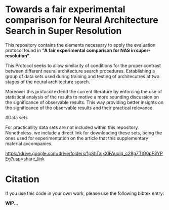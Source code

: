 # Towards a fair experimental comparison for Neural Architecture Search in Super Resolution

This repository contains the elements necessary to apply the evaluation protocol found in **"A fair experimental comparison for NAS in super-resolution"**.

This Protocol seeks to allow similarity of conditions for the proper contrast between different neural architecture search procedures. Establishing a group of data sets used during training and testing of architecutres at two stages of the neural architecture search.

Moreover this protocol extend the current literature by enforcing the use of statistical analysis of the results to motive a more sounding discussion on the significance of observable results. This way providing better insights on the significance of the observable results and their practical relevance.

#Data sets

For practicallity data sets are not included within this repository. Nonetheless, we include a direct link for downloading these sets, being the ones used for experimentation on the article that this supplementary material accompanies. 

https://drive.google.com/drive/folders/1pShTajxXlFAuoIq_c28gZTlO0pF3YPEg?usp=share_link

# Citation

If you use this code in your own work, please use the following bibtex entry:

**WIP...**
